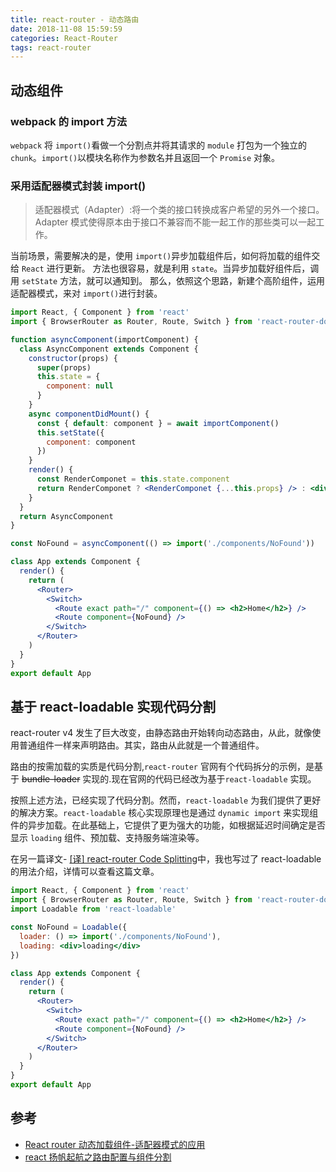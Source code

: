 ```yaml
---
title: react-router - 动态路由
date: 2018-11-08 15:59:59
categories: React-Router
tags: react-router
---
```


## 动态组件

### webpack 的 import 方法

`webpack` 将 `import()`看做一个分割点并将其请求的 `module` 打包为一个独立的 `chunk`。`import()`以模块名称作为参数名并且返回一个 `Promise` 对象。

### 采用适配器模式封装 import()

> 适配器模式（Adapter）:将一个类的接口转换成客户希望的另外一个接口。Adapter 模式使得原本由于接口不兼容而不能一起工作的那些类可以一起工作。

当前场景，需要解决的是，使用 `import()`异步加载组件后，如何将加载的组件交给 `React` 进行更新。
方法也很容易，就是利用 `state`。当异步加载好组件后，调用 `setState` 方法，就可以通知到。
那么，依照这个思路，新建个高阶组件，运用适配器模式，来对 `import()`进行封装。

```jsx
import React, { Component } from 'react'
import { BrowserRouter as Router, Route, Switch } from 'react-router-dom'

function asyncComponent(importComponent) {
  class AsyncComponent extends Component {
    constructor(props) {
      super(props)
      this.state = {
        component: null
      }
    }
    async componentDidMount() {
      const { default: component } = await importComponent()
      this.setState({
        component: component
      })
    }
    render() {
      const RenderComponet = this.state.component
      return RenderComponet ? <RenderComponet {...this.props} /> : <div>loading...</div>
    }
  }
  return AsyncComponent
}

const NoFound = asyncComponent(() => import('./components/NoFound'))

class App extends Component {
  render() {
    return (
      <Router>
        <Switch>
          <Route exact path="/" component={() => <h2>Home</h2>} />
          <Route component={NoFound} />
        </Switch>
      </Router>
    )
  }
}
export default App
```
<!--more-->

## 基于 react-loadable 实现代码分割

react-router v4 发生了巨大改变，由静态路由开始转向动态路由，从此，就像使用普通组件一样来声明路由。其实，路由从此就是一个普通组件。

路由的按需加载的实质是代码分割,`react-router` 官网有个代码拆分的示例，是基于 ~~bundle-loader~~ 实现的.现在官网的代码已经改为基于`react-loadable` 实现。

按照上述方法，已经实现了代码分割。然而，`react-loadable` 为我们提供了更好的解决方案。`react-loadable` 核心实现原理也是通过 `dynamic import` 来实现组件的异步加载。在此基础上，它提供了更为强大的功能，如根据延迟时间确定是否显示 `loading` 组件、预加载、支持服务端渲染等。

在另一篇译文- [[译] react-router Code Splitting](https://gershonv.github.io/2018/11/07/react-router-3/)中，我也写过了 react-loadable 的用法介绍，详情可以查看这篇文章。

```jsx
import React, { Component } from 'react'
import { BrowserRouter as Router, Route, Switch } from 'react-router-dom'
import Loadable from 'react-loadable'

const NoFound = Loadable({
  loader: () => import('./components/NoFound'),
  loading: <div>loading</div>
})

class App extends Component {
  render() {
    return (
      <Router>
        <Switch>
          <Route exact path="/" component={() => <h2>Home</h2>} />
          <Route component={NoFound} />
        </Switch>
      </Router>
    )
  }
}
export default App
```

## 参考

- [React router 动态加载组件-适配器模式的应用](https://blog.segmentfault.net/a/1190000016362502#articleHeader1)
- [react 扬帆起航之路由配置与组件分割](https://blog.segmentfault.net/a/1190000013589728)
